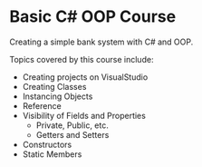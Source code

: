 # Basic C# OOP Course

Creating a simple bank system with C# and OOP.

Topics covered by this course include:

- Creating projects on VisualStudio
- Creating Classes
- Instancing Objects
- Reference
- Visibility of Fields and Properties
  - Private, Public, etc.
  - Getters and Setters
- Constructors
- Static Members

